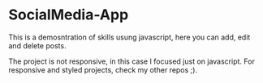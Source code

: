 # SocialMedia-App
This is a demosntration of skills usung javascript, here you can add, edit and delete posts.

The project is not responsive, in this case I focused just on javascript. For responsive  and styled projects, check my other repos ;).
